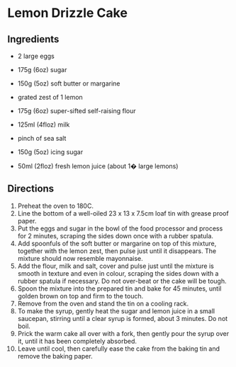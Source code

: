 # Lemon Drizzle Cake

## Ingredients
- 2 large eggs
- 175g (6oz) sugar
- 150g (5oz) soft butter or margarine
- grated zest of 1 lemon
- 175g (6oz) super-sifted self-raising flour
- 125ml (4floz) milk
- pinch of sea salt

- 150g (5oz) icing sugar
- 50ml (2floz) fresh lemon juice (about 1� large lemons)

## Directions
1. Preheat the oven to 180C.
1. Line the bottom of a well-oiled 23 x 13 x 7.5cm loaf tin with grease proof paper.
1. Put the eggs and sugar in the bowl of the food processor and process for 2 minutes, scraping the sides down once with
   a rubber spatula.
1. Add spoonfuls of the soft butter or margarine on top of this mixture, together with the lemon zest, then pulse just
   until it disappears. The mixture should now resemble mayonnaise.
1. Add the flour, milk and salt, cover and pulse just until the mixture is smooth in texture and even in colour,
   scraping the sides down with a rubber spatula if necessary. Do not over-beat or the cake will be tough.
1. Spoon the mixture into the prepared tin and bake for 45 minutes, until golden brown on top and firm to the touch.
1. Remove from the oven and stand the tin on a cooling rack.
1. To make the syrup, gently heat the sugar and lemon juice in a small saucepan, stirring until a clear syrup is formed,
   about 3 minutes. Do not boil.
1. Prick the warm cake all over with a fork, then gently pour the syrup over it, until it has been completely absorbed.
1. Leave until cool, then carefully ease the cake from the baking tin and remove the baking paper.
